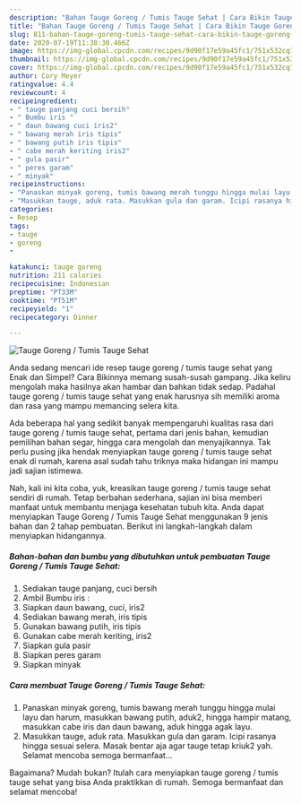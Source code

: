 ```yaml
---
description: "Bahan Tauge Goreng / Tumis Tauge Sehat | Cara Bikin Tauge Goreng / Tumis Tauge Sehat Yang Mudah Dan Praktis"
title: "Bahan Tauge Goreng / Tumis Tauge Sehat | Cara Bikin Tauge Goreng / Tumis Tauge Sehat Yang Mudah Dan Praktis"
slug: 811-bahan-tauge-goreng-tumis-tauge-sehat-cara-bikin-tauge-goreng-tumis-tauge-sehat-yang-mudah-dan-praktis
date: 2020-07-19T11:38:30.466Z
image: https://img-global.cpcdn.com/recipes/9d90f17e59a45fc1/751x532cq70/tauge-goreng-tumis-tauge-sehat-foto-resep-utama.jpg
thumbnail: https://img-global.cpcdn.com/recipes/9d90f17e59a45fc1/751x532cq70/tauge-goreng-tumis-tauge-sehat-foto-resep-utama.jpg
cover: https://img-global.cpcdn.com/recipes/9d90f17e59a45fc1/751x532cq70/tauge-goreng-tumis-tauge-sehat-foto-resep-utama.jpg
author: Cory Meyer
ratingvalue: 4.4
reviewcount: 4
recipeingredient:
- " tauge panjang cuci bersih"
- " Bumbu iris "
- " daun bawang cuci iris2"
- " bawang merah iris tipis"
- " bawang putih iris tipis"
- " cabe merah keriting iris2"
- " gula pasir"
- " peres garam"
- " minyak"
recipeinstructions:
- "Panaskan minyak goreng, tumis bawang merah tunggu hingga mulai layu dan harum, masukkan bawang putih, aduk2, hingga hampir matang, masukkan cabe iris dan daun bawang, aduk hingga agak layu."
- "Masukkan tauge, aduk rata. Masukkan gula dan garam. Icipi rasanya hingga sesuai selera. Masak bentar aja agar tauge tetap kriuk2 yah. Selamat mencoba semoga bermanfaat..."
categories:
- Resep
tags:
- tauge
- goreng
- 

katakunci: tauge goreng  
nutrition: 211 calories
recipecuisine: Indonesian
preptime: "PT33M"
cooktime: "PT51M"
recipeyield: "1"
recipecategory: Dinner

---
```



![Tauge Goreng / Tumis Tauge Sehat](https://img-global.cpcdn.com/recipes/9d90f17e59a45fc1/751x532cq70/tauge-goreng-tumis-tauge-sehat-foto-resep-utama.jpg)

Anda sedang mencari ide resep tauge goreng / tumis tauge sehat yang Enak dan Simpel? Cara Bikinnya memang susah-susah gampang. Jika keliru mengolah maka hasilnya akan hambar dan bahkan tidak sedap. Padahal tauge goreng / tumis tauge sehat yang enak harusnya sih memiliki aroma dan rasa yang mampu memancing selera kita.

Ada beberapa hal yang sedikit banyak mempengaruhi kualitas rasa dari tauge goreng / tumis tauge sehat, pertama dari jenis bahan, kemudian pemilihan bahan segar, hingga cara mengolah dan menyajikannya. Tak perlu pusing jika hendak menyiapkan tauge goreng / tumis tauge sehat enak di rumah, karena asal sudah tahu triknya maka hidangan ini mampu jadi sajian istimewa.




Nah, kali ini kita coba, yuk, kreasikan tauge goreng / tumis tauge sehat sendiri di rumah. Tetap berbahan sederhana, sajian ini bisa memberi manfaat untuk membantu menjaga kesehatan tubuh kita. Anda dapat menyiapkan Tauge Goreng / Tumis Tauge Sehat menggunakan 9 jenis bahan dan 2 tahap pembuatan. Berikut ini langkah-langkah dalam menyiapkan hidangannya.

<!--inarticleads1-->

##### Bahan-bahan dan bumbu yang dibutuhkan untuk pembuatan Tauge Goreng / Tumis Tauge Sehat:

1. Sediakan  tauge panjang, cuci bersih
1. Ambil  Bumbu iris :
1. Siapkan  daun bawang, cuci, iris2
1. Sediakan  bawang merah, iris tipis
1. Gunakan  bawang putih, iris tipis
1. Gunakan  cabe merah keriting, iris2
1. Siapkan  gula pasir
1. Siapkan  peres garam
1. Siapkan  minyak




<!--inarticleads2-->

##### Cara membuat Tauge Goreng / Tumis Tauge Sehat:

1. Panaskan minyak goreng, tumis bawang merah tunggu hingga mulai layu dan harum, masukkan bawang putih, aduk2, hingga hampir matang, masukkan cabe iris dan daun bawang, aduk hingga agak layu.
1. Masukkan tauge, aduk rata. Masukkan gula dan garam. Icipi rasanya hingga sesuai selera. Masak bentar aja agar tauge tetap kriuk2 yah. Selamat mencoba semoga bermanfaat...




Bagaimana? Mudah bukan? Itulah cara menyiapkan tauge goreng / tumis tauge sehat yang bisa Anda praktikkan di rumah. Semoga bermanfaat dan selamat mencoba!
